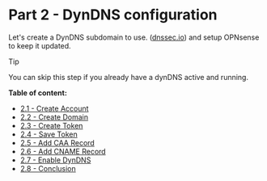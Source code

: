 # Part 2 - DynDNS configuration

Let's create a DynDNS subdomain to use. ([dnssec.io](https://desec.io)) and setup OPNsense to keep it updated.

> [!TIP]
> You can skip this step if you already have a dynDNS active and running.

**Table of content:**
- [2.1 - Create Account](/guides/haproxy/part-2/001-dyn-dns-account)
- [2.2 - Create Domain](/guides/haproxy/part-2/002-dyn-dns-domain)
- [2.3 - Create Token](/guides/haproxy/part-2/003-dyn-dns-token)
- [2.4 - Save Token](/guides/haproxy/part-2/004-dyn-dns-token)
- [2.5 - Add CAA Record](/guides/haproxy/part-2/005-dyn-dns-caa)
- [2.6 - Add CNAME Record](/guides/haproxy/part-2/006-dyn-dns-cname)
- [2.7 - Enable DynDNS](/guides/haproxy/part-2/007-dyn-dns-opnsense)
- [2.8 - Conclusion](/guides/haproxy/part-2/008-dyn-dns-conclusion)

